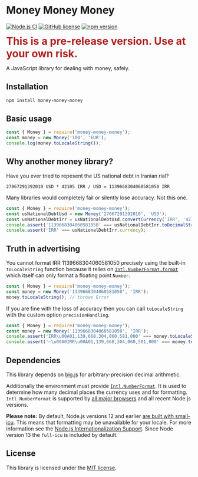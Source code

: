 # Money Money Money

[![Node.js CI](https://github.com/hbgl/money-money-money/workflows/Node.js%20CI/badge.svg)](https://github.com/hbgl/money-money-money/actions) [![GitHub license](https://img.shields.io/badge/license-MIT-blue.svg)](https://github.com/hbgl/money-money-money/blob/master/LICENSE) [![npm version](https://img.shields.io/npm/v/money-money-money.svg)](https://www.npmjs.com/package/money-money-money)

<span style="color:firebrick;font-size:2em;">**This is a pre-release version. Use at your own risk.**</span>

A JavaScript library for dealing with money, safely.

## Installation

```bash
npm install money-money-money
```

## Basic usage

```javascript
const { Money } = require('money-money-money');
const money = new Money('100', 'EUR');
console.log(money.toLocaleString());
```

## Why another money library?

Have you ever tried to repesent the US national debt in Iranian rial?

```
27067291392010 USD * 42105 IRR / USD = 1139668304060581050 IRR
```

Many libraries would completely fail or silently lose accuracy. Not this one.

```javascript
const { Money } = require('money-money-money');
const usNationalDebtUsd = new Money('27067291392010', 'USD');
const usNationalDebtIrr = usNationalDebtUsd.convertCurrency('IRR', '42105');
console.assert('1139668304060581050' === usNationalDebtIrr.toDecimalString());
console.assert('IRR' === usNationalDebtIrr.currency);
```

## Truth in advertising

You cannot format IRR 1139668304060581050 precisely using the built-in `toLocaleString` function because it relies on [`Intl.NumberFormat.format`](https://developer.mozilla.org/en-US/docs/Web/JavaScript/Reference/Global_Objects/NumberFormat/format) which itself can only format a floating point `Number`.

```javascript
const { Money } = require('money-money-money');
const money = new Money('1139668304060581050', 'IRR');
money.toLocaleString(); // throws Error
```

If you are fine with the loss of accuracy then you can call `toLocaleString` with the custom option `precisionHandling`.

```javascript
const { Money } = require('money-money-money');
const money = new Money('1139668304060581050', 'IRR');
console.assert('IRR\u00A01,139,668,304,060,581,000' === money.toLocaleString(undefined, { precisionHandling: 'unchecked' }));
console.assert('~\u00A0IRR\u00A01,139,668,304,060,581,000' === money.toLocaleString(undefined, { precisionHandling: 'show_imprecision' }));
```

## Dependencies

This library depends on [big.js](https://github.com/MikeMcl/big.js/) for arbitrary-precision decimal arithmetic.

Additionally the environment must provide [`Intl.NumberFormat`](https://developer.mozilla.org/en-US/docs/Web/JavaScript/Reference/Global_Objects/NumberFormat). It is used to determine how many decimal places the currency uses and for formatting. `Intl.NumberFormat` is supported by [all major browsers](https://caniuse.com/#feat=mdn-javascript_builtins_intl_numberformat) and all recent Node.js versions.

**Please note:** By default, Node.js versions 12 and earlier [are built with small-icu](https://nodejs.org/docs/latest-v12.x/api/intl.html). This means that formatting may be unavailable for your locale. For more information see the [Node.js Internationalization Support](https://nodejs.org/docs/latest-v12.x/api/intl.html). Since Node version 13 the `full-icu` is included by default.


## License

This library is licensed under the [MIT license](https://opensource.org/licenses/MIT).

